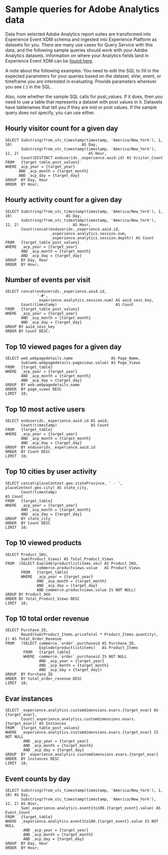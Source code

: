 # Sample queries for Adobe Analytics data

Data from selected Adobe Analytics report suites are transformed into Experience Event XDM schema and ingested into Experience Platform as datasets for you. There are many use cases for Query Service with this data, and the following sample queries should work with your Adobe Analytics datasets. Information on where your Analytics fields land in Experience Event XDM can be [found here](solutionref/analytics-field-map.md).

A note about the following examples: You need to edit the SQL to fill in the expected parameters for your queries based on the dataset, eVar, event, or timeframe you are interested in evaluating. Provide parameters wherever you see { } in the SQL.

Also, note whether the sample SQL calls for post_values. If it does, then you need to use a table that represents a dataset with post values in it. Datasets have tablenames that tell you if they are mid or post values. If the sample query does not specify, you can use either. 

## Hourly visitor count for a given day
```
SELECT Substring(from_utc_timestamp(timestamp, 'America/New_York'), 1, 10)                               AS Day,
       Substring(from_utc_timestamp(timestamp, 'America/New_York'), 12, 2)                               AS Hour, 
       Count(DISTINCT enduserids._experience.aaid.id) AS Visitor_Count 
FROM   {target_table_post_values}
WHERE _acp_year = {target_year} 
      AND _acp_month = {target_month}  
      AND _acp_day = {target_day}
GROUP  BY Day, Hour
ORDER  BY Hour;
```


## Hourly activity count for a given day
```
SELECT Substring(from_utc_timestamp(timestamp, 'America/New_York'), 1, 10)                        AS Day,
       Substring(from_utc_timestamp(timestamp, 'America/New_York'), 12, 2)                        AS Hour, 
       Count(concat(enduserids._experience.aaid.id, 
                    _experience.analytics.session.num,
                    _experience.analytics.session.depth)) AS Count 
FROM   {target_table_post_values}
WHERE  _acp_year = {target_year} 
       AND _acp_month = {target_month}  
       AND _acp_day = {target_day}
GROUP  BY Day, Hour
ORDER  BY Hour;
```

## Number of events per visit
```
SELECT concat(enduserids._experience.aaid.id, 
              '-#', 
              _experience.analytics.session.num) AS aaid_sess_key, 
       Count(timestamp)                          AS Count 
FROM   {target_table_post_values}
WHERE  _acp_year = {target_year} 
       AND _acp_month = {target_month}  
       AND _acp_day = {target_day}
GROUP BY aaid_sess_key
ORDER BY Count DESC;
```

## Top 10 viewed pages for a given day
```
SELECT web.webpagedetails.name                 AS Page_Name, 
       Sum(web.webpagedetails.pageviews.value) AS Page_Views 
FROM   {target_table}
WHERE  _acp_year = {target_year}
       AND _acp_month = {target_month}
       AND _acp_day = {target_day}
GROUP  BY web.webpagedetails.name 
ORDER  BY page_views DESC 
LIMIT  10;
```

## Top 10 most active users
```
SELECT enduserids._experience.aaid.id AS aaid, 
       Count(timestamp)               AS Count
FROM   {target_table}
WHERE  _acp_year = {target_year}
       AND _acp_month = {target_month}
       AND _acp_day = {target_day}
GROUP  BY enduserids._experience.aaid.id
ORDER  BY Count DESC
LIMIT  10;
```

## Top 10 cities by user activity
```
SELECT concat(placeContext.geo.stateProvince, ' - ', placeContext.geo.city) AS state_city, 
       Count(timestamp)                                                     AS Count
FROM   {target_table}
WHERE  _acp_year = {target_year}
       AND _acp_month = {target_month}
       AND _acp_day = {target_day}
GROUP  BY state_city
ORDER  BY Count DESC
LIMIT  10;
```
## Top 10 viewed products 
```
SELECT Product_SKU,
       Sum(Product_Views) AS Total_Product_Views
FROM  (SELECT Explode(productlistitems.sku) AS Product_SKU, 
              commerce.productviews.value   AS Product_Views 
       FROM   {target_table}
       WHERE  _acp_year = {target_year}
              AND _acp_month = {target_month}
              AND _acp_day = {target_day}
              AND commerce.productviews.value IS NOT NULL) 
GROUP BY Product_SKU 
ORDER BY Total_Product_Views DESC
LIMIT  10;
```

## Top 10 total order revenue
```
SELECT Purchase_ID, 
       Round(Sum(Product_Items.priceTotal * Product_Items.quantity), 2) AS Total_Order_Revenue 
FROM   (SELECT commerce.`order`.purchaseid AS Purchase_ID, 
               Explode(productlistitems)   AS Product_Items 
        FROM   {target_table} 
        WHERE  commerce.`order`.purchaseid IS NOT NULL 
               AND _acp_year = {target_year} 
               AND _acp_month = {target_month}  
               AND _acp_day = {target_day}) 
GROUP  BY Purchase_ID 
ORDER  BY total_order_revenue DESC 
LIMIT  10;
```
## Evar instances
```
SELECT _experience.analytics.customdimensions.evars.{target_evar} AS {target_evar},
       Count(_experience.analytics.customdimensions.evars.{target_evar}) AS Instances
FROM   {target_table_post_values}
WHERE  _experience.analytics.customdimensions.evars.{target_evar} IS NOT NULL 
        AND _acp_year = {target_year} 
        AND _acp_month = {target_month}  
        AND _acp_day = {target_day}
GROUP  BY _experience.analytics.customdimensions.evars.{target_evar} 
ORDER  BY instances DESC 
LIMIT  10;
```

## Event counts by day
```
SELECT Substring(from_utc_timestamp(timestamp, 'America/New_York'), 1, 10) AS Day, 
       Substring(from_utc_timestamp(timestamp, 'America/New_York'), 12, 2) AS Hour, 
       Sum(_experience.analytics.event1to100.{target_event}.value) AS Event_Count
FROM   {target_table}
WHERE  _experience.analytics.event1to100.{target_event}.value IS NOT NULL 
        AND _acp_year = {target_year} 
        AND _acp_month = {target_month}  
        AND _acp_day = {target_day}
GROUP  BY Day, Hour
ORDER  BY Hour;
```
